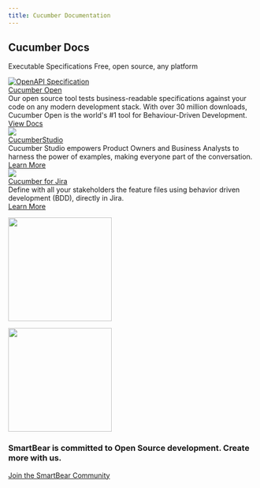 ```yaml
---
title: Cucumber Documentation
---
```


<section class="band py-6 bg-image-cover  band-full-width-content bg-transparent" style="background-image:url(https://static0.smartbear.co/cucumber/media/images/home/cucumber-home-hero-bg.png?ext=.png);" id="" data-nav-text="">
    <div class="container">
        <div class="row">
          <div class="col-12">

<div class="row text-center text-md-left py-4 py-md-6 px-4 px-md-6">
<div class="col-12 col-md-12">
<h1 class="text-white font-light text-center">Cucumber Docs</h1>

<p class="h5 text-white anti-aliased text-center">Executable Specifications
Free, open source, any platform </p>
</div>
</div>
          </div>
        </div>
    </div>
  </div></section>   
<section class="band hover-trio band-full-width-content bg-gray-xtra-light" style="background-image:url();" id="" data-nav-text="">
    <div class="container">
        <div class="row">
          <div class="col-12">
            <div class="row">
<div class="col-12 col-md-4 trio-col">
<div class="trio-icon"><a href="/tools/cucumber-open/"><img alt="OpenAPI Specification" src="https://static0.smartbear.co/cucumber/media/images/logos/icons/cucumber-open-icon.svg"></a></div>

<div class="trio-title"><a class="text-gray-dark" href="/tools/cucumber-open/">Cucumber Open</a></div>

<div class="trio-desc">Our open source tool tests business-readable specifications against your code on any modern development stack. With over 30 million downloads, Cucumber Open is the world's #1 tool for Behaviour-Driven Development.</div>

<div class="trio-link"><a class="btn btn-cucumber-outlined" href="/docs/installation/">View Docs</a></div>
</div>

<div class="col-12 col-md-4 trio-col active">
<div class="trio-icon"><a href="/tools/cucumberstudio/"><img src="https://static0.smartbear.co/cucumber/media/images/logos/icons/c4j-icon.png"></a></div>

<div class="trio-title"><a class="text-gray-dark" href="/tools/cucumberstudio/">CucumberStudio</a></div>

<div class="trio-desc">Cucumber Studio empowers Product Owners and Business Analysts to harness the power of examples, making everyone part of the conversation.</div>

<div class="trio-link"><a class="btn btn-cucumber-outlined" href="/tools/cucumberstudio/">Learn More</a></div>
</div>

<div class="col-12 col-md-4 trio-col">
<div class="trio-icon"><a href="/tools/cucumber-for-jira/"><img src="https://static0.smartbear.co/cucumber/media/images/logos/icons/c4j-icon.png"></a></div>

<div class="trio-title"><a class="text-gray-dark" href="/tools/cucumber-for-jira/">Cucumber for Jira</a></div>

<div class="trio-desc">Define with all your stakeholders the feature files using behavior driven development (BDD), directly in Jira.</div>

<div class="trio-link"><a class="btn btn-cucumber-outlined" href="/tools/cucumber-for-jira/">Learn More</a></div>
</div>
</div>
        </div>
    </div>
  </div></section>  
    <section class="band pt-5 pb-6 band-full-width-content bg-transparent" style="background-image:url();" id="" data-nav-text="">
      <div class="container">
          <div class="row">
            <div class="col-12">
              <div class="d-block d-md-flex">
  <div class="align-self-center w-100 w-md-50">
  <p class="d-none d-md-block ab-gray-light-close text-center text-md-left"><img alt="" src="https://static0.smartbear.co/cucumber/media/images/home/smartbear-logo.svg" style="width: 210px; height: auto;"></p>
  <p class="d-block d-md-none text-center text-md-left"><img alt="" src="https://static0.smartbear.co/cucumber/media/images/home/smartbear-logo.svg" style="width: 210px; height: auto;"></p>
  <h3 class="text-center text-md-left">SmartBear is committed to Open Source development. Create more with us.</h3>
  
  <p class="text-center text-md-left"><a class="cta-underlined mt-4 d-inline-block text-center text-md-left mx-auto mx-md-0" href="#">Join the SmartBear Community</a></p>
  </div>
  
  <div class="text-center w-100 w-md-50 mt-5 mt-md-0"><img alt="" class="ml-0 ml-md-6" src="https://static0.smartbear.co/cucumber/media/images/home/community-orbit.png"></div>
  </div>
          </div>
      </div>
    </div>
</section>
  </div>
</section>
